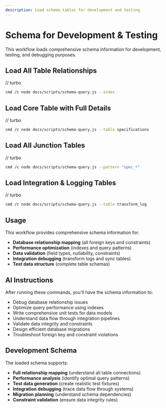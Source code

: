 ```yaml
---
description: Load schema tables for development and testing
---
```


# Schema for Development & Testing

This workflow loads comprehensive schema information for development, testing, and debugging purposes.

## Load All Table Relationships

// turbo
```bash
cmd /c node docs/scripts/schema-query.js --index
```

## Load Core Table with Full Details

// turbo
```bash
cmd /c node docs/scripts/schema-query.js --table specifications
```

## Load All Junction Tables

// turbo
```bash
cmd /c node docs/scripts/schema-query.js --pattern "spec_*"
```

## Load Integration & Logging Tables

// turbo
```bash
cmd /c node docs/scripts/schema-query.js --table transform_log
```

## Usage

This workflow provides comprehensive schema information for:
- **Database relationship mapping** (all foreign keys and constraints)
- **Performance optimization** (indexes and query patterns)
- **Data validation** (field types, nullability, constraints)
- **Integration debugging** (transform logs and sync tables)
- **Test data structure** (complete table schemas)

## AI Instructions

After running these commands, you'll have the schema information to:
- Debug database relationship issues
- Optimize query performance using indexes
- Write comprehensive unit tests for data models
- Understand data flow through integration pipelines
- Validate data integrity and constraints
- Design efficient database migrations
- Troubleshoot foreign key and constraint violations

## Development Schema

The loaded schema supports:
- **Full relationship mapping** (understand all table connections)
- **Performance analysis** (identify optimal query patterns)
- **Test data generation** (create realistic test fixtures)
- **Integration debugging** (trace data flow through systems)
- **Migration planning** (understand schema dependencies)
- **Constraint validation** (ensure data integrity rules)
